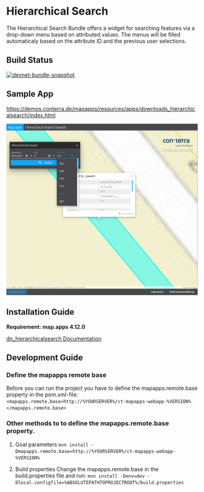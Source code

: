 # Hierarchical Search
The Hierarchical Search Bundle offers a widget for searching features via a drop-down menu based on attributed values. 
The menus will be filled automaticaly based on the attribute ID and the previous user selections.

## Build Status
[![devnet-bundle-snapshot](https://github.com/conterra/mapapps-hierarchicalsearch/actions/workflows/devnet-bundle-snapshot.yml/badge.svg)](https://github.com/conterra/mapapps-hierarchicalsearch/actions/workflows/devnet-bundle-snapshot.yml)

## Sample App
https://demos.conterra.de/mapapps/resources/apps/downloads_hierarchicalsearch/index.html

![Screenshot Sample App Hierarchical Search](https://github.com/conterra/mapapps-hierarchical-search/blob/master/screenshot.JPG)

## Installation Guide
**Requirement: map.apps 4.12.0**

[dn_hierarchicalsearch Documentation](https://github.com/conterra/mapapps-hierarchicalsearch/tree/master/src/main/js/bundles/dn_hierarchicalsearch)

## Development Guide
### Define the mapapps remote base
Before you can run the project you have to define the mapapps.remote.base property in the pom.xml-file:
`<mapapps.remote.base>http://%YOURSERVER%/ct-mapapps-webapp-%VERSION%</mapapps.remote.base>`

### Other methods to to define the mapapps.remote.base property.
1. Goal parameters
`mvn install -Dmapapps.remote.base=http://%YOURSERVER%/ct-mapapps-webapp-%VERSION%`

2. Build properties
Change the mapapps.remote.base in the build.properties file and run:
`mvn install -Denv=dev -Dlocal.configfile=%ABSOLUTEPATHTOPROJECTROOT%/build.properties`
